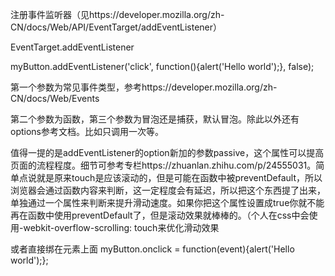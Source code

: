 注册事件监听器（见https://developer.mozilla.org/zh-CN/docs/Web/API/EventTarget/addEventListener）

EventTarget.addEventListener

myButton.addEventListener('click', function(){alert('Hello world');}, false);

第一个参数为常见事件类型，参考https://developer.mozilla.org/zh-CN/docs/Web/Events

第二个参数为函数，第三个参数为冒泡还是捕获，默认冒泡。除此以外还有options参考文档。比如只调用一次等。

值得一提的是addEventListener的option新加的参数passive，这个属性可以提高页面的流程程度。细节可参考专栏https://zhuanlan.zhihu.com/p/24555031。简单点说就是原来touch是应该滚动的，但是可能在函数中被preventDefault，所以浏览器会通过函数内容来判断，这一定程度会有延迟，所以把这个东西提了出来，单独通过一个属性来判断来提升滑动速度。如果你把这个属性设置成true你就不能再在函数中使用preventDefault了，但是滚动效果就棒棒的。（个人在css中会使用-webkit-overflow-scrolling: touch来优化滑动效果

或者直接绑在元素上面
myButton.onclick = function(event){alert('Hello world');};
